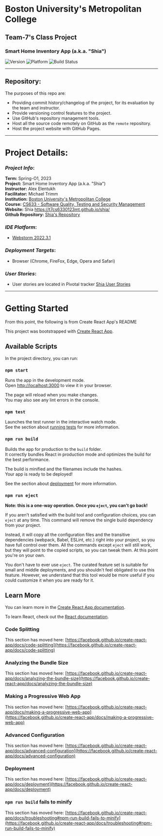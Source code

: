 # Boston University's Metropolitan College
## Team-7's Class Project

### Smart Home Inventory App (a.k.a. "Shia")

![Version](https://img.shields.io/badge/Version-v0.0.0-blue.svg?style=flat)
![Platform](https://img.shields.io/badge/Platform-WEB-blue.svg?style=flat)
![Build Status](https://img.shields.io/badge/Status-passing-green.svg?style=flat)

[//]: # (### Overview Video:)

[//]: # ()
[//]: # (**Overview video is coming soon...**)

---

## Repository:

[//]: # (**Description goes here and coming soon**)

The purposes of this repo are:

- Providing commit history/changelog of the project, for its evaluation by the team and instructor.
- Provide versioning control features to the project.
- Use GitHub's repository management tools.
- Host all the source code remotely on GitHub as the `remote` repository.
- Host the project website with GitHub Pages.

---

# Project Details:

### _Project Info_:

**Term:** Spring-O1, 2023  
**Project:** Smart Home Inventory App (a.k.a. "Shia")  
**Instructor:** Alex Elentukh  
**Facilitator:** Michael Trimm  
**Institution:** [Boston University's Metropolitan College](https://www.bu.edu/met/)  
**Course:** [CS633 - Software Quality, Testing and Security Management](http://www.bu.edu/csmet/academic-programs/courses/cs633/)  
**Website:** Shia https://t7cs6330123mt.github.io/shia/  
**Github Repository:** [Shia's Repository](https://github.com/gchriswill/shia)

[//]: # (### _Current Status_:)

[//]: # ()
[//]: # (**[No Release yet]&#40;#&#41;**)

### _IDE Platform_:

- [Webstorm 2022.3.1](https://www.jetbrains.com/webstorm/)

[//]: # (### _CI/CD Platform_:)

[//]: # ()
[//]: # (- Travis-CI or Github Actions &#40;Comming soon&#41;...)

[//]: # (### _Dependencies_:)

[//]: # ()
[//]: # (- Comming soon)

### _Deployment Targets_:

- Browser (Chrome, FireFox, Edge, Opera and Safari)

[//]: # (### _Test Devices_:)

[//]: # ()
[//]: # (**Coming soon**)

[//]: # ()
[//]: # (### _Google Drive Location_:)

[//]: # ()
[//]: # (**Coming soon**)

[//]: # ()
[//]: # (The project's technical documents folder includes:)

[//]: # ()
[//]: # (- Technical Requirements/)

[//]: # (- Resources/)

[//]: # (- Diagrams/)

[//]: # (- Flows/)

[//]: # (---)

### _User Stories_:

- User stories are located in Pivotal tracker [Shia User Stories](https://www.pivotaltracker.com/n/projects/2626715)

[//]: # (# Feature Set:)

[//]: # ()
[//]: # (| Core          | Support       | Supplemental  |)

[//]: # (| ------------- | ------------- | ------------- |)

[//]: # (|               |               |               |)

[//]: # (|               |               |               |)

[//]: # (|               |               |               |)

[//]: # (|               |               |               |)


---


# Getting Started
From this point, the following is from Create React App's README

This project was bootstrapped with [Create React App](https://github.com/facebook/create-react-app).

## Available Scripts

In the project directory, you can run:

### `npm start`

Runs the app in the development mode.\
Open [http://localhost:3000](http://localhost:3000) to view it in your browser.

The page will reload when you make changes.\
You may also see any lint errors in the console.

### `npm test`

Launches the test runner in the interactive watch mode.\
See the section about [running tests](https://facebook.github.io/create-react-app/docs/running-tests) for more information.

### `npm run build`

Builds the app for production to the `build` folder.\
It correctly bundles React in production mode and optimizes the build for the best performance.

The build is minified and the filenames include the hashes.\
Your app is ready to be deployed!

See the section about [deployment](https://facebook.github.io/create-react-app/docs/deployment) for more information.

### `npm run eject`

**Note: this is a one-way operation. Once you `eject`, you can't go back!**

If you aren't satisfied with the build tool and configuration choices, you can `eject` at any time. This command will remove the single build dependency from your project.

Instead, it will copy all the configuration files and the transitive dependencies (webpack, Babel, ESLint, etc.) right into your project, so you have full control over them. All the commands except `eject` will still work, but they will point to the copied scripts, so you can tweak them. At this point you're on your own.

You don't have to ever use `eject`. The curated feature set is suitable for small and middle deployments, and you shouldn't feel obligated to use this feature. However, we understand that this tool would be more useful if you could customize it when you are ready for it.

## Learn More

You can learn more in the [Create React App documentation](https://facebook.github.io/create-react-app/docs/getting-started).

To learn React, check out the [React documentation](https://reactjs.org/).

### Code Splitting

This section has moved here: [https://facebook.github.io/create-react-app/docs/code-splitting](https://facebook.github.io/create-react-app/docs/code-splitting)

### Analyzing the Bundle Size

This section has moved here: [https://facebook.github.io/create-react-app/docs/analyzing-the-bundle-size](https://facebook.github.io/create-react-app/docs/analyzing-the-bundle-size)

### Making a Progressive Web App

This section has moved here: [https://facebook.github.io/create-react-app/docs/making-a-progressive-web-app](https://facebook.github.io/create-react-app/docs/making-a-progressive-web-app)

### Advanced Configuration

This section has moved here: [https://facebook.github.io/create-react-app/docs/advanced-configuration](https://facebook.github.io/create-react-app/docs/advanced-configuration)

### Deployment

This section has moved here: [https://facebook.github.io/create-react-app/docs/deployment](https://facebook.github.io/create-react-app/docs/deployment)

### `npm run build` fails to minify

This section has moved here: [https://facebook.github.io/create-react-app/docs/troubleshooting#npm-run-build-fails-to-minify](https://facebook.github.io/create-react-app/docs/troubleshooting#npm-run-build-fails-to-minify)

